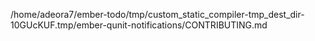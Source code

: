 /home/adeora7/ember-todo/tmp/custom_static_compiler-tmp_dest_dir-10GUcKUF.tmp/ember-qunit-notifications/CONTRIBUTING.md